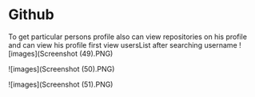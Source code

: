 # Github
To get particular persons profile also can view repositories on his profile and can view his profile
first view usersList after searching username
![images](Screenshot (49).PNG)


![images](Screenshot (50).PNG)


![images](Screenshot (51).PNG)
